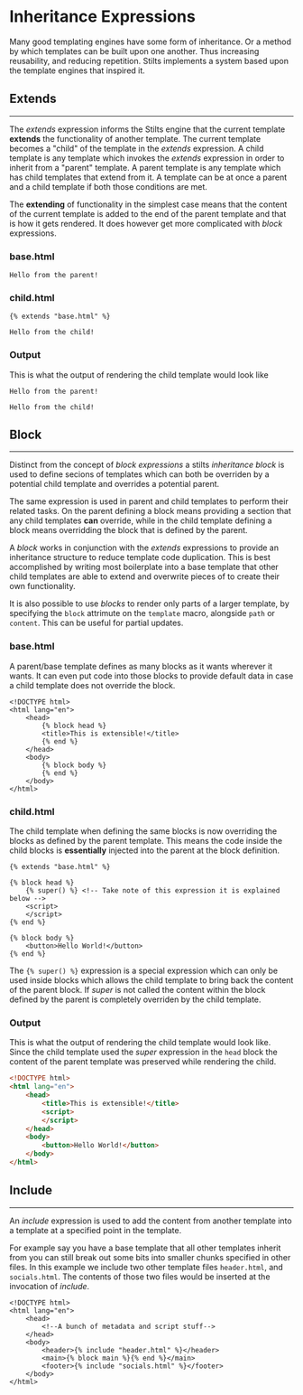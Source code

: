 # Inheritance Expressions
Many good templating engines have some form of inheritance. Or a method by which templates can be built upon
one another. Thus increasing reusability, and reducing repetition. Stilts implements a system based upon the
template engines that inspired it.

## Extends
---

The *extends* expression informs the Stilts engine that the current template **extends**
the functionality of another template. The current template becomes a "child" of the 
template in the *extends* expression. A child template is any template which invokes the *extends* expression
in order to inherit from a "parent" template. A parent template is any template which has child templates that extend
from it. A template can be at once a parent and a child template if both those conditions are met.

The **extending** of functionality in the simplest case means that the content of the current template
is added to the end of the parent template and that is how it gets rendered. It does however get more
complicated with *block* expressions.

### base.html
```stilts
Hello from the parent!
```

### child.html
```stilts
{% extends "base.html" %}

Hello from the child!
```

### Output
This is what the output of rendering the child template would look like
```
Hello from the parent!

Hello from the child!
```

## Block
---

Distinct from the concept of *block expressions* a stilts *inheritance block* is used to define secions of templates
which can both be overriden by a potential child template and overrides a potential parent.

The same expression is used in parent and child templates to perform their related tasks. On the parent
defining a block means providing a section that any child templates **can** override, while in the
child template defining a block means overridding the block that is defined by the parent.

A *block* works in conjunction with the *extends* expressions to provide an inheritance structure to reduce
template code duplication. This is best accomplished by writing most boilerplate into a base template that other
child templates are able to extend and overwrite pieces of to create their own functionality.

It is also possible to use *blocks* to render only parts of a larger template, by
specifying the `block` attrimute on the `template` macro, alongside `path` or
`content`. This can be useful for partial updates.

### base.html
A parent/base template defines as many blocks as it wants wherever it wants. It can even put code
into those blocks to provide default data in case a child template does not override the block.

```stilts
<!DOCTYPE html>
<html lang="en">
    <head>
        {% block head %}
        <title>This is extensible!</title>
        {% end %}
    </head>
    <body>
        {% block body %}
        {% end %}
    </body>
</html>
```

### child.html

The child template when defining the same blocks is now overriding the blocks as defined
by the parent template. This means the code inside the child blocks is **essentially** injected
into the parent at the block definition.
```stilts
{% extends "base.html" %}

{% block head %}
    {% super() %} <!-- Take note of this expression it is explained below -->
    <script>
    </script>
{% end %}

{% block body %}
    <button>Hello World!</button>
{% end %}
```

The `{% super() %}` expression is a special expression which
can only be used inside blocks which allows the child template to bring back the content
of the parent block. If *super* is not called the content within the block defined by the
parent is completely overriden by the child template.

### Output
This is what the output of rendering the child template would look like. Since the child
template used the *super* expression in the `head` block the content of the parent template
was preserved while rendering the child.

```html
<!DOCTYPE html>
<html lang="en">
    <head>
        <title>This is extensible!</title>
        <script>
        </script>
    </head>
    <body>
        <button>Hello World!</button>
    </body>
</html>
```

## Include
---

An *include* expression is used to add the content from another template into a template
at a specified point in the template.

For example say you have a base template that all other templates inherit from
you can still break out some bits into smaller chunks specified in other files.
In this example we include two other template files `header.html`, and `socials.html`.
The contents of those two files would be inserted at the invocation of *include*.
```stilts
<!DOCTYPE html>
<html lang="en">
    <head>
        <!--A bunch of metadata and script stuff-->
    </head>
    <body>
        <header>{% include "header.html" %}</header>
        <main>{% block main %}{% end %}</main>
        <footer>{% include "socials.html" %}</footer>
    </body>
</html>
```
